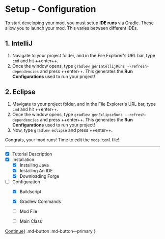 # Setup - Configuration

To start developing your mod, you must setup **IDE runs** via Gradle. These allow you to launch your mod. This varies between different IDEs.

## 1. IntelliJ

1. Navigate to your project folder, and in the File Explorer's URL bar, type `cmd` and hit ++enter++.
2. Once the window opens, type `gradlew genIntellijRuns --refresh-dependencies` and press ++enter++. This generates the **Run Configurations** used to run your project!

## 2. Eclipse

1. Mavigate to your project folder, and in the File Explorer's URL bar, type `cmd` and hit ++enter++.
2. Once the window opens, type  `gradlew genEclipseRuns --refresh-dependencies` and press ++enter++. This generates the **Run Configurations** used to run your project!
3. Now, type `gradlew eclipse` and press ++enter++.

Congrats, your mod runs! Time to edit the `mods.toml` file!.

---

- [x] Tutorial Description
- [x] Installation
    * [x] Installing Java
    * [x] Installing An IDE
    * [x] Downloading Forge
- [ ] Configuration
    * [x] Buildscript
    * [x] Gradlew Commands
    * [ ] Mod File
    * [ ] Main Class



[Continue](mod-file.md){ .md-button .md-button--primary }